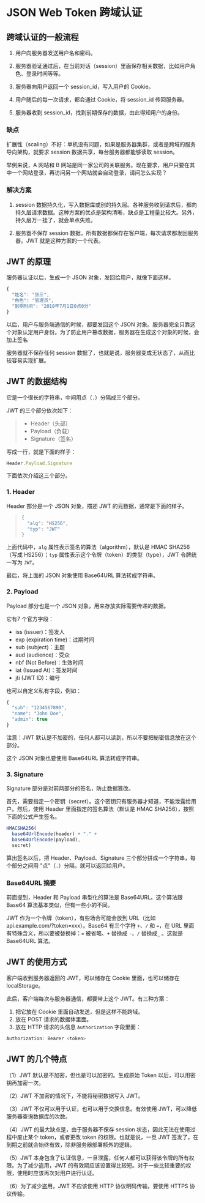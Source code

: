 # JSON Web Token 跨域认证

## 跨域认证的一般流程

1. 用户向服务器发送用户名和密码。

2. 服务器验证通过后，在当前对话（session）里面保存相关数据，比如用户角色、登录时间等等。

3. 服务器向用户返回一个 session_id，写入用户的 Cookie。

4. 用户随后的每一次请求，都会通过 Cookie，将 session_id 传回服务器。

5. 服务器收到 session_id，找到前期保存的数据，由此得知用户的身份。

### 缺点

扩展性（scaling）不好：单机没有问题，如果是服务器集群，或者是跨域的服务导向架构，就要求 session 数据共享，每台服务器都能够读取 session。

举例来说，A 网站和 B 网站是同一家公司的关联服务。现在要求，用户只要在其中一个网站登录，再访问另一个网站就会自动登录，请问怎么实现？

### 解决方案

1. session 数据持久化，写入数据库或别的持久层。各种服务收到请求后，都向持久层请求数据。这种方案的优点是架构清晰，缺点是工程量比较大。另外，持久层万一挂了，就会单点失败。

2. 服务器不保存 session 数据，所有数据都保存在客户端，每次请求都发回服务器。JWT 就是这种方案的一个代表。

## JWT 的原理

服务器认证以后，生成一个 JSON 对象，发回给用户，就像下面这样。

```javascript
{
  "姓名": "张三",
  "角色": "管理员",
  "到期时间": "2018年7月1日0点0分"
}
```

以后，用户与服务端通信的时候，都要发回这个 JSON 对象。服务器完全只靠这个对象认定用户身份。为了防止用户篡改数据，服务器在生成这个对象的时候，会加上签名

服务器就不保存任何 session 数据了，也就是说，服务器变成无状态了，从而比较容易实现扩展。

## JWT 的数据结构

它是一个很长的字符串，中间用点（`.`）分隔成三个部分。

JWT 的三个部分依次如下：

> - Header（头部）
> - Payload（负载）
> - Signature（签名）

写成一行，就是下面的样子：

```javascript
Header.Payload.Signature
```

下面依次介绍这三个部分。

### 1. Header

Header 部分是一个 JSON 对象，描述 JWT 的元数据，通常是下面的样子。

> ```javascript
> {
>   "alg": "HS256",
>   "typ": "JWT"
> }
> ```

上面代码中，`alg` 属性表示签名的算法（algorithm），默认是 HMAC SHA256（写成 HS256）；`typ` 属性表示这个令牌（token）的类型（type），JWT 令牌统一写为 `JWT`。

最后，将上面的 JSON 对象使用 Base64URL 算法转成字符串。

### 2. Payload

Payload 部分也是一个 JSON 对象，用来存放实际需要传递的数据。 

它有7 个官方字段：

- iss (issuer)：签发人
- exp (expiration time)：过期时间
- sub (subject)：主题
- aud (audience)：受众
- nbf (Not Before)：生效时间
- iat (Issued At)：签发时间
- jti (JWT ID)：编号

也可以自定义私有字段，例如：

```javascript
{
  "sub": "1234567890",
  "name": "John Doe",
  "admin": true
}
```

注意：JWT 默认是不加密的，任何人都可以读到，所以不要把秘密信息放在这个部分。

这个 JSON 对象也要使用 Base64URL 算法转成字符串。

### 3. Signature

Signature 部分是对前两部分的签名，防止数据篡改。

首先，需要指定一个密钥（secret）。这个密钥只有服务器才知道，不能泄露给用户。然后，使用 Header 里面指定的签名算法（默认是 HMAC SHA256），按照下面的公式产生签名。

```javascript
HMACSHA256(
  base64UrlEncode(header) + "." +
  base64UrlEncode(payload),
  secret)
```

算出签名以后，把 Header、Payload、Signature 三个部分拼成一个字符串，每个部分之间用 "点"（`.`）分隔，就可以返回给用户。

### Base64URL 摘要

前面提到，Header 和 Payload 串型化的算法是 Base64URL。这个算法跟 Base64 算法基本类似，但有一些小的不同。

JWT 作为一个令牌（token），有些场合可能会放到 URL（比如 api.example.com/?token=xxx）。Base64 有三个字符 `+`、`/` 和 `=`，在 URL 里面有特殊含义，所以要被替换掉：`=` 被省略、`+` 替换成 `-`，`/` 替换成`_` 。这就是 Base64URL 算法。

## JWT 的使用方式

客户端收到服务器返回的 JWT，可以储存在 Cookie 里面，也可以储存在 localStorage。

此后，客户端每次与服务器通信，都要带上这个 JWT。有三种方案：

1. 把它放在 Cookie 里面自动发送，但是这样不能跨域。  
2. 放在 POST 请求的数据体里面。  
3. 放在 HTTP 请求的头信息 `Authorization` 字段里面：
```javascript
Authorization: Bearer <token>
```

## JWT 的几个特点

（1）JWT 默认是不加密，但也是可以加密的。生成原始 Token 以后，可以用密钥再加密一次。

（2）JWT 不加密的情况下，不能将秘密数据写入 JWT。

（3）JWT 不仅可以用于认证，也可以用于交换信息。有效使用 JWT，可以降低服务器查询数据库的次数。

（4）JWT 的最大缺点是，由于服务器不保存 session 状态，因此无法在使用过程中废止某个 token，或者更改 token 的权限。也就是说，一旦 JWT 签发了，在到期之前就会始终有效，除非服务器部署额外的逻辑。

（5）JWT 本身包含了认证信息，一旦泄露，任何人都可以获得该令牌的所有权限。为了减少盗用，JWT 的有效期应该设置得比较短。对于一些比较重要的权限，使用时应该再次对用户进行认证。

（6）为了减少盗用，JWT 不应该使用 HTTP 协议明码传输，要使用 HTTPS 协议传输。

